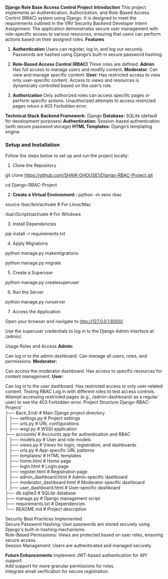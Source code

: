 **Django Role Base Access Control Project**
**Introduction**
This project implements an Authentication, Authorization, and Role-Based Access Control (RBAC) system using Django.
It is designed to meet the requirements outlined in the VRV Security Backend Developer Intern Assignment.
The application demonstrates secure user management with role-specific access to various resources,
ensuring that users can perform actions based on their assigned roles.
**Features**

1. **Authentication**
Users can register, log in, and log out securely.
Passwords are hashed using Django’s built-in secure password hashing.

3. **Role-Based Access Control (RBAC)**
Three roles are defined:
**Admin**: Has full access to manage users and modify content.
**Moderator**: Can view and manage specific content.
**User**: Has restricted access to view only user-specific content.
Access to views and resources is dynamically controlled based on the user’s role.
4. **Authorization**
Only authorized roles can access specific pages or perform specific actions.
Unauthorized attempts to access restricted pages return a 403 Forbidden error.

**Technical Stack**
**Backend Framework:** Django
**Database:** SQLite (default for development purposes)
**Authentication:** Session-based authentication (with secure password storage)
**HTML Templates:** Django’s templating engine

<h3>Setup and Installation</h3>
Follow the steps below to set up and run the project locally:

1. Clone the Repository

git clone https://github.com/SHAIK-GHOUSE1/Django-RBAC-Project.git


cd Django-RBAC-Project


2. **Create a Virtual Environment :**
      python -m venv rbac

source rbac/bin/activate   # For Linux/Mac

rbac\Scripts\activate      # For Windows

3. Install Dependencies

pip install -r requirements.txt

4. Apply Migrations

python manage.py makemigrations

python manage.py migrate

5. Create a Superuser

python manage.py createsuperuser

6. Run the Server

python manage.py runserver

7. Access the Application

Open your browser and navigate to http://127.0.0.1:8000/.

Use the superuser credentials to log in to the Django Admin interface at /admin/.

Usage
Roles and Access
**Admin:**

Can log in to the admin dashboard.
Can manage all users, roles, and permissions.
**Moderator:**

Can access the moderator dashboard.
Has access to specific resources for content management.
**User:**

Can log in to the user dashboard.
Has restricted access to only user-related content.
Testing RBAC
Log in with different roles to test access controls.
Attempt accessing restricted pages (e.g., /admin-dashboard/ as a regular user) to see the 403 Forbidden error.
Project Structure
Django-RBAC-Project/<br>
├── Back_End/                   # Main Django project directory<br>
│   ├── settings.py             # Project settings<br>
│   ├── urls.py                 # URL configurations<br>
│   ├── wsgi.py                 # WSGI application<br>
├── accounts/                   # Accounts app for authentication and RBAC<br>
│   ├── models.py               # User and role models<br>
│   ├── views.py                # Views for login, registration, and dashboards<br>
│   ├── urls.py                 # App-specific URL patterns<br>
│   ├── templates/              # HTML templates<br>
│       ├── home.html           # Home page<br>
│       ├── login.html          # Login page<br>
│       ├── register.html       # Registration page<br>
│       ├── admin_dashboard.html  # Admin-specific dashboard<br>
│       ├── moderator_dashboard.html  # Moderator-specific dashboard<br>
│       ├── user_dashboard.html      # User-specific dashboard<br>
├── db.sqlite3                  # SQLite database<br>
├── manage.py                   # Django management script<br>
├── requirements.txt            # Dependencies<br>
└── README.md                   # Project description<br>


Security Best Practices Implemented<br>
Secure Password Hashing: User passwords are stored securely using Django's built-in hashing mechanisms.<br>
Role-Based Permissions: Views are protected based on user roles, ensuring secure access.<br>
Session Management: Users are authenticated and managed securely.<br>

**Future Enhancements**
Implement JWT-based authentication for API support.<br>
Add support for more granular permissions for roles.<br>
Integrate email verification for secure registration.<br>
